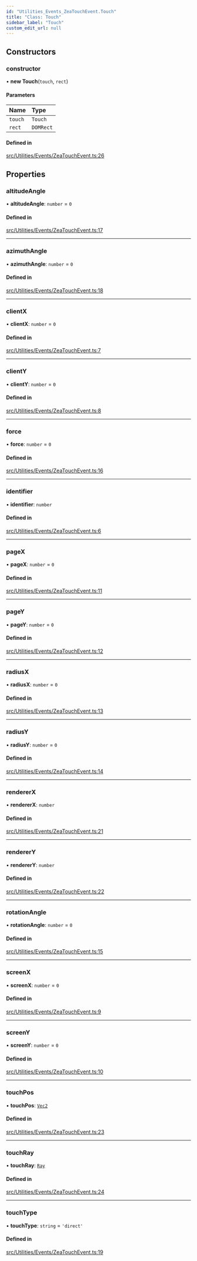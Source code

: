 ```yaml
---
id: "Utilities_Events_ZeaTouchEvent.Touch"
title: "Class: Touch"
sidebar_label: "Touch"
custom_edit_url: null
---
```




## Constructors

### constructor

• **new Touch**(`touch`, `rect`)

#### Parameters

| Name | Type |
| :------ | :------ |
| `touch` | `Touch` |
| `rect` | `DOMRect` |

#### Defined in

[src/Utilities/Events/ZeaTouchEvent.ts:26](https://github.com/ZeaInc/zea-engine/blob/92469dc96/src/Utilities/Events/ZeaTouchEvent.ts#L26)

## Properties

### altitudeAngle

• **altitudeAngle**: `number` = `0`

#### Defined in

[src/Utilities/Events/ZeaTouchEvent.ts:17](https://github.com/ZeaInc/zea-engine/blob/92469dc96/src/Utilities/Events/ZeaTouchEvent.ts#L17)

___

### azimuthAngle

• **azimuthAngle**: `number` = `0`

#### Defined in

[src/Utilities/Events/ZeaTouchEvent.ts:18](https://github.com/ZeaInc/zea-engine/blob/92469dc96/src/Utilities/Events/ZeaTouchEvent.ts#L18)

___

### clientX

• **clientX**: `number` = `0`

#### Defined in

[src/Utilities/Events/ZeaTouchEvent.ts:7](https://github.com/ZeaInc/zea-engine/blob/92469dc96/src/Utilities/Events/ZeaTouchEvent.ts#L7)

___

### clientY

• **clientY**: `number` = `0`

#### Defined in

[src/Utilities/Events/ZeaTouchEvent.ts:8](https://github.com/ZeaInc/zea-engine/blob/92469dc96/src/Utilities/Events/ZeaTouchEvent.ts#L8)

___

### force

• **force**: `number` = `0`

#### Defined in

[src/Utilities/Events/ZeaTouchEvent.ts:16](https://github.com/ZeaInc/zea-engine/blob/92469dc96/src/Utilities/Events/ZeaTouchEvent.ts#L16)

___

### identifier

• **identifier**: `number`

#### Defined in

[src/Utilities/Events/ZeaTouchEvent.ts:6](https://github.com/ZeaInc/zea-engine/blob/92469dc96/src/Utilities/Events/ZeaTouchEvent.ts#L6)

___

### pageX

• **pageX**: `number` = `0`

#### Defined in

[src/Utilities/Events/ZeaTouchEvent.ts:11](https://github.com/ZeaInc/zea-engine/blob/92469dc96/src/Utilities/Events/ZeaTouchEvent.ts#L11)

___

### pageY

• **pageY**: `number` = `0`

#### Defined in

[src/Utilities/Events/ZeaTouchEvent.ts:12](https://github.com/ZeaInc/zea-engine/blob/92469dc96/src/Utilities/Events/ZeaTouchEvent.ts#L12)

___

### radiusX

• **radiusX**: `number` = `0`

#### Defined in

[src/Utilities/Events/ZeaTouchEvent.ts:13](https://github.com/ZeaInc/zea-engine/blob/92469dc96/src/Utilities/Events/ZeaTouchEvent.ts#L13)

___

### radiusY

• **radiusY**: `number` = `0`

#### Defined in

[src/Utilities/Events/ZeaTouchEvent.ts:14](https://github.com/ZeaInc/zea-engine/blob/92469dc96/src/Utilities/Events/ZeaTouchEvent.ts#L14)

___

### rendererX

• **rendererX**: `number`

#### Defined in

[src/Utilities/Events/ZeaTouchEvent.ts:21](https://github.com/ZeaInc/zea-engine/blob/92469dc96/src/Utilities/Events/ZeaTouchEvent.ts#L21)

___

### rendererY

• **rendererY**: `number`

#### Defined in

[src/Utilities/Events/ZeaTouchEvent.ts:22](https://github.com/ZeaInc/zea-engine/blob/92469dc96/src/Utilities/Events/ZeaTouchEvent.ts#L22)

___

### rotationAngle

• **rotationAngle**: `number` = `0`

#### Defined in

[src/Utilities/Events/ZeaTouchEvent.ts:15](https://github.com/ZeaInc/zea-engine/blob/92469dc96/src/Utilities/Events/ZeaTouchEvent.ts#L15)

___

### screenX

• **screenX**: `number` = `0`

#### Defined in

[src/Utilities/Events/ZeaTouchEvent.ts:9](https://github.com/ZeaInc/zea-engine/blob/92469dc96/src/Utilities/Events/ZeaTouchEvent.ts#L9)

___

### screenY

• **screenY**: `number` = `0`

#### Defined in

[src/Utilities/Events/ZeaTouchEvent.ts:10](https://github.com/ZeaInc/zea-engine/blob/92469dc96/src/Utilities/Events/ZeaTouchEvent.ts#L10)

___

### touchPos

• **touchPos**: [`Vec2`](../../Math/Math_Vec2.Vec2)

#### Defined in

[src/Utilities/Events/ZeaTouchEvent.ts:23](https://github.com/ZeaInc/zea-engine/blob/92469dc96/src/Utilities/Events/ZeaTouchEvent.ts#L23)

___

### touchRay

• **touchRay**: [`Ray`](../../Math/Math_Ray.Ray)

#### Defined in

[src/Utilities/Events/ZeaTouchEvent.ts:24](https://github.com/ZeaInc/zea-engine/blob/92469dc96/src/Utilities/Events/ZeaTouchEvent.ts#L24)

___

### touchType

• **touchType**: `string` = `'direct'`

#### Defined in

[src/Utilities/Events/ZeaTouchEvent.ts:19](https://github.com/ZeaInc/zea-engine/blob/92469dc96/src/Utilities/Events/ZeaTouchEvent.ts#L19)

